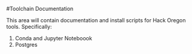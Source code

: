 #Toolchain Documentation

This area will contain documentation and install scripts for Hack Oregon tools.  Specifically:

1) Conda and Jupyter Noteboook
2) Postgres

